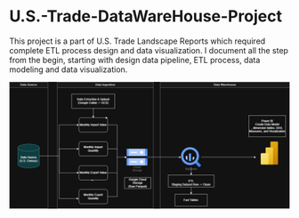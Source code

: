# U.S.-Trade-DataWareHouse-Project
This project is a part of U.S. Trade Landscape Reports which required complete ETL process design and data visualization. I document all the step from the begin, starting with design data pipeline, ETL process, data modeling and data visualization. 


![Data Pipeline](Diagrams/Data%20pipeline%20Diagram.drawio.png)

